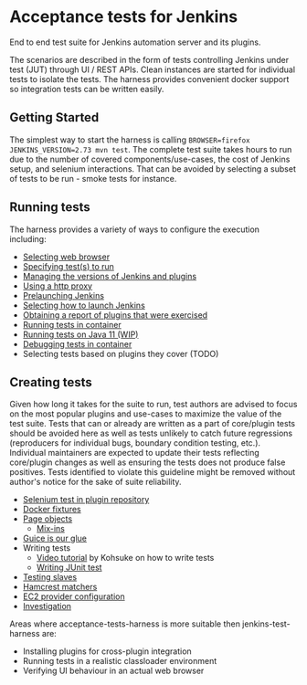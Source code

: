 # Acceptance tests for Jenkins

End to end test suite for Jenkins automation server and its plugins.

The scenarios are described in the form of tests controlling Jenkins under test (JUT) through UI / REST APIs. Clean instances
are started for individual tests to isolate the tests. The harness provides convenient docker support so integration tests
can be written easily.

## Getting Started

The simplest way to start the harness is calling `BROWSER=firefox JENKINS_VERSION=2.73 mvn test`. The complete test suite
takes hours to run due to the number of covered components/use-cases, the cost of Jenkins setup, and selenium interactions.
That can be avoided by selecting a subset of tests to be run - smoke tests for instance.

## Running tests

The harness provides a variety of ways to configure the execution including:

* [Selecting web browser](docs/BROWSER.md)
* [Specifying test(s) to run](docs/SINGLE-TEST.md)
* [Managing the versions of Jenkins and plugins](docs/SUT-VERSIONS.md)
* [Using a http proxy](docs/USING-A-HTTP-PROXY.md)
* [Prelaunching Jenkins](docs/PRELAUNCH.md)
* [Selecting how to launch Jenkins](docs/CONTROLLER.md)
* [Obtaining a report of plugins that were exercised](docs/EXERCISEDPLUGINSREPORTER.md)
* [Running tests in container](docs/DOCKER.md)
* [Running tests on Java 11 (WIP)](docs/JAVA11.md)
* [Debugging tests in container](docs/DOCKER.md#debugging-tests-in-a-docker-container)
* Selecting tests based on plugins they cover (TODO)

## Creating tests

Given how long it takes for the suite to run, test authors are advised to focus on the most popular plugins and
use-cases to maximize the value of the test suite. Tests that can or already are written as a part of core/plugin tests
should be avoided here as well as tests unlikely to catch future regressions (reproducers for individual bugs, boundary
condition testing, etc.). Individual maintainers are expected to update their tests reflecting core/plugin changes as
well as ensuring the tests does not produce false positives. Tests identified to violate this guideline might be removed
without author's notice for the sake of suite reliability.

* [Selenium test in plugin repository](docs/EXTERNAL.md)
* [Docker fixtures](docs/FIXTURES.md)
* [Page objects](docs/PAGE-OBJECTS.md)
    * [Mix-ins](docs/MIXIN.md)
* [Guice is our glue](docs/GUICE.md)
* Writing tests
    * [Video tutorial](https://www.youtube.com/watch?v=ZHAiywgMG-M) by Kohsuke on how to write tests
    * [Writing JUnit test](docs/JUNIT.md)
* [Testing slaves](docs/SLAVE.md)
* [Hamcrest matchers](docs/MATCHERS.md)
* [EC2 provider configuration](docs/EC2-CONFIG.md)
* [Investigation](docs/INVESTIGATION.md)

Areas where acceptance-tests-harness is more suitable then jenkins-test-harness are:

- Installing plugins for cross-plugin integration
- Running tests in a realistic classloader environment
- Verifying UI behaviour in an actual web browser
